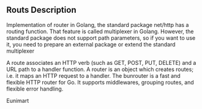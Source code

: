 

## Routs Description

Implementation of router in Golang, the standard package net/http has a routing function. That feature is called multiplexer in Golang. 
However, the standard package does not support path parameters, 
so if you want to use it, you need to prepare an external package or extend the standard multiplexer

A route associates an HTTP verb (such as GET, POST, PUT, DELETE) and a URL path to a handler function. A router is an object which creates routes; i.e. it maps an HTTP request to a handler. 
The bunrouter is a fast and flexible HTTP router for Go. 
It supports middlewares, grouping routes, and flexible error handling.


Eunimart
